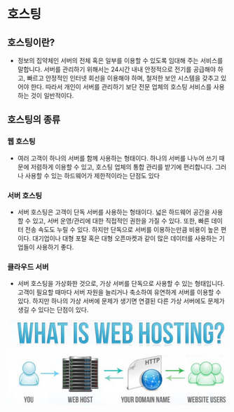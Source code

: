 # 호스팅
## 호스팅이란?
- 정보의 집약체인 서버의 전체 혹은 일부를 이용할 수 있도록 임대해 주는 서비스를 말합니다. 서버를 관리하기 위해서는 24시간 내내 안정적으로 전기를 공급해야 하고, 빠르고 안정적인 인터넷 회선을 이용해야 하며, 철저한 보안 시스템을 갖추고 있어야 한다. 따라서 개인이 서버를 관리하기 보단 전문 업체의 호스팅 서비스를 사용하는 것이 일반적이다.

## 호스팅의 종류
### <strong>웹 호스팅</strong>
- 여러 고객이 하나의 서버를 함께 사용하는 형태이다. 하나의 서버를 나누어 쓰기 때문에 저렴하게 이용할 수 있고, 호스팅 업체의 통합 관리를 받기에 편리합니다. 그러나 사용할 수 있는 하드웨어가 제한적이라는 단점도 있다

### <strong>서버 호스팅</strong>
- 서버 호스팅은 고객이 단독 서버를 사용하는 형태이다. 넓은 하드웨어 공간을 사용할 수 있고, 서버 운영/관리에 대한 직접적인 권한을 가질 수 있다. 또한, 빠른 데이터 전송 속도도 누릴 수 있다. 하지만 단독으로 서버를 이용하는만큼 비용이 높은 편이다. 대기업이나 대형 포탈 혹은 대형 오픈마켓과 같이 많은 데이터를 사용하는 기업들이 사용하기 좋다.

### <strong>클라우드 서버</strong>
- 서버 호스팅을 가상화한 것으로, 가상 서버를 단독으로 사용할 수 있는 형태입니다. 고객이 필요할 때마다 서버 자원을 늘리거나 축소하여 유연하게 서버를 이용할 수 있다. 하지만 하나의 가상 서버에 문제가 생기면 연결된 다른 가상 서버에도 문제가 생길 수 있다는 단점이 있다.
<img src="./img/1.png">